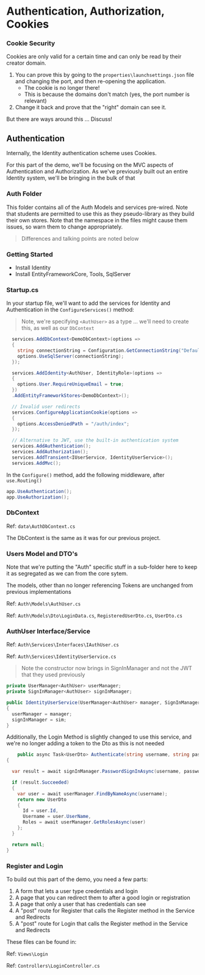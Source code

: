 #  Authentication, Authorization, Cookies

### Cookie Security

Cookies are only valid for a certain time and can only be read by their creator domain.

1. You can prove this by going to the `properties\launchsettings.json` file and changing the port, and then re-opening the application.
   - The cookie is no longer there!
   - This is because the domains don't match (yes, the port number is relevant)
1. Change it back and prove that the "right" domain can see it.

But there are ways around this ... Discuss!

## Authentication

Internally, the Identity authentication scheme uses Cookies.

For this part of the demo, we'll be focusing on the MVC aspects of Authentication and Authorization. As we've previously built out an entire Identity system, we'll be bringing in the bulk of that

### Auth Folder

This folder contains all of the Auth Models and services pre-wired. Note that students are permitted to use this as they pseudo-library as they build their own stores. Note that the namespace in the files might cause them issues, so warn them to change appropriately.

> Differences and talking points are noted below

### Getting Started

- Install Identity
- Install EntityFrameworkCore, Tools, SqlServer

### Startup.cs

In your startup file, we'll want to add the services for Identity and Authentication in the `ConfigureServices()` method:

> Note, we're specifying `<AuthUser>` as a type ... we'll need to create this, as well as our `DbContext`

```csharp
  services.AddDbContext<DemoDbContext>(options =>
  {
    string connectionString = Configuration.GetConnectionString("DefaultConnection");
    options.UseSqlServer(connectionString);
  });

  services.AddIdentity<AuthUser, IdentityRole>(options =>
  {
    options.User.RequireUniqueEmail = true;
  })
  .AddEntityFrameworkStores<DemoDbContext>();

  // Invalid user redirects
  services.ConfigureApplicationCookie(options =>
  {
    options.AccessDeniedPath = "/auth/index";
  });

  // Alternative to JWT, use the built-in authentication system
  services.AddAuthentication();
  services.AddAuthorization();
  services.AddTransient<IUserService, IdentityUserService>();
  services.AddMvc();

```

In the `Configure()` method, add the following middleware, after `use.Routing()`

```csharp
app.UseAuthentication();
app.UseAuthorization();
```

### DbContext

Ref: `data\AuthDbContext.cs`

The DbContext is the same as it was for our previous project.

### Users Model and DTO's

Note that we're putting the "Auth" specific stuff in a sub-folder here to keep it as segregated as we can from the core sytem.

The models, other than no longer referencing Tokens are unchanged from previous implementations

Ref: `Auth\Models\AuthUser.cs`

Ref: `Auth\Models\Dto\LoginData.cs`, `RegisteredUserDto.cs`, `UserDto.cs`

### AuthUser Interface/Service

Ref: `Auth\Services\Interfaces\IAuthUser.cs`

Ref: `Auth\Services\IdentityUserService.cs`

> Note the constructor now brings in SignInManager and not the JWT that they used previously

```csharp
private UserManager<AuthUser> userManager;
private SignInManager<AuthUser> signInManager;

public IdentityUserService(UserManager<AuthUser> manager, SignInManager<AuthUser> sim)
{
  userManager = manager;
  signInManager = sim;
}
```

Additionally, the Login Method is slightly changed to use this service, and we're no longer adding a token to the Dto as this is not needed

```csharp
    public async Task<UserDto> Authenticate(string username, string password)
{

  var result = await signInManager.PasswordSignInAsync(username, password, true, false);

  if (result.Succeeded)
  {
    var user = await userManager.FindByNameAsync(username);
    return new UserDto
    {
      Id = user.Id,
      Username = user.UserName,
      Roles = await userManager.GetRolesAsync(user)
    };
  }

  return null;
}
```

### Register and Login

To build out this part of the demo, you need a few parts:

1. A form that lets a user type credentials and login
1. A page that you can redirect them to after a good login or registration
1. A page that only a user that has credentials can see
1. A "post" route for Register that calls the Register method in the Service and Redirects
1. A "post" route for Login that calls the Register method in the Service and Redirects

These files can be found in:

Ref: `Views\Login`

Ref: `Controllers\LoginController.cs`
